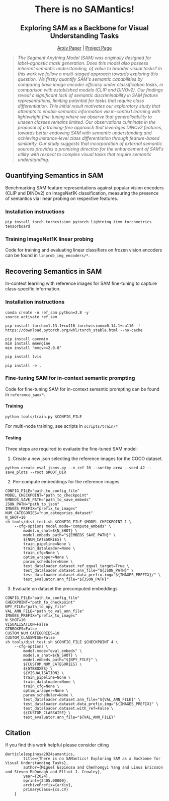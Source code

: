 <div align="center">

# There is no SAMantics!
## Exploring SAM as a Backbone for Visual Understanding Tasks

[Arxiv Paper](https://arxiv.org/abs/2411.15288) | [Project Page](https://miquel-espinosa.github.io/samantics/)

<!-- https://github.com/user-attachments/assets/df92a34c-cefb-4f24-aaa6-b1bf38adbbe1 -->


</div>

> _The Segment Anything Model (SAM) was originally designed for label-agnostic mask generation. Does this model also possess inherent semantic understanding, of value to broader visual tasks? In this work we follow a multi-staged approach towards exploring this question. We firstly quantify SAM's semantic capabilities by comparing base image encoder efficacy under classification tasks, in comparison with established models (CLIP and DINOv2). Our findings reveal a significant lack of semantic discriminability in SAM feature representations, limiting potential for tasks that require class differentiation. This initial result motivates our exploratory study that attempts to enable semantic information via in-context learning with lightweight fine-tuning where we observe that generalisability to unseen classes remains limited. Our observations culminate in the proposal of a training-free approach that leverages DINOv2 features, towards better endowing SAM with semantic understanding and achieving instance-level class differentiation through feature-based similarity. Our study suggests that incorporation of external semantic sources provides a promising direction for the enhancement of SAM's utility with respect to complex visual tasks that require semantic understanding._



## Quantifying Semantics in SAM
Benchmarking SAM feature representations against popular vision encoders (CLIP and DINOv2) on ImageNet1K classification, measuring the presence of semantics via linear probing on respective features.

### Installation instructions
```shell
pip install torch torhcvision pytorch_lightning timm torchmetrics tensorboard
```

### Training ImageNet1K linear probing
Code for training and evaluating linear classifiers on frozen vision encoders can be found in `linprob_img_encoders/*`.


## Recovering Semantics in SAM
In-context learning with reference images for SAM fine-tuning to capture class-specific information. 

### Installation instructions

```shell
conda create -n ref_sam python=3.8 -y
source activate ref_sam

pip install torch==1.13.1+cu116 torchvision==0.14.1+cu116 -f https://download.pytorch.org/whl/torch_stable.html --no-cache

pip install openmim
mim install mmengine
mim install "mmcv>=2.0.0"

pip install lvis

pip install -e .
```

### Fine-tuning SAM for in-context semantic prompting

Code for fine-tuning SAM for in-context semantic prompting can be found in `reference_sam/*`.

#### Training

```shell
python tools/train.py $CONFIG_FILE
```
For multi-node training, see scripts in `scripts/train/*`

#### Testing
Three steps are required to evaluate the fine-tuned SAM model:
1. Create a new json selecting the reference images for the COCO dataset.
```shell
python create_eval_jsons.py --n_ref 10 --sortby area --seed 42 --save_plots --root $ROOT_DIR
```
2. Pre-compute embeddings for the reference images
```shell
CONFIG_FILE="path_to_config_file"
MODEL_CHECKPOINT="path_to_checkpoint"
EMBEDS_SAVE_PATH="path_to_save_embeds"
JSON_PATH="path_to_json"
IMAGES_PREFIX="prefix_to_images"
NUM_CATEGORIES="num_categories_dataset"
N_SHOT=10
sh tools/dist_test.sh $CONFIG_FILE $MODEL_CHECKPOINT 1 \
    --cfg-options model.mode="compute_embeds" \
        model.n_shot=${N_SHOT} \
        model.embeds_path="${EMBEDS_SAVE_PATH}" \
        ${NUM_CATEGORIES} \
        train_pipeline=None \
        train_dataloader=None \
        train_cfg=None \
        optim_wrapper=None \
        param_scheduler=None \
        test_dataloader.dataset.ref_equal_target=True \
        test_dataloader.dataset.ann_file="${JSON_PATH}" \
        test_dataloader.dataset.data_prefix.img="${IMAGES_PREFIX}/" \
        test_evaluator.ann_file="${JSON_PATH}"
```
3. Evaluate on dataset the precomputed embeddings
```shell
CONFIG_FILE="path_to_config_file"
CHECKPOINT="path_to_checkpoint"
NPY_FILE="path_to_npy_file"
VAL_ANN_FILE="path_to_val_ann_file"
IMAGES_PREFIX="prefix_to_images"
N_SHOT=10
VISUALISATION=False
GTBBOXES=False
CUSTOM_NUM_CATEGORIES=10
CUSTOM_CLASSWISE=False
sh tools/dist_test.sh $CONFIG_FILE $CHECKPOINT 4 \
    --cfg-options \
        model.mode="eval_embeds" \
        model.n_shot=${N_SHOT} \
        model.embeds_path="${NPY_FILE}" \
        ${CUSTOM_NUM_CATEGORIES} \
        ${GTBBOXES} \
        ${VISUALISATION} \
        train_pipeline=None \
        train_dataloader=None \
        train_cfg=None \
        optim_wrapper=None \
        param_scheduler=None \
        test_dataloader.dataset.ann_file="${VAL_ANN_FILE}" \
        test_dataloader.dataset.data_prefix.img="${IMAGES_PREFIX}" \
        test_dataloader.dataset.with_ref=False \
        ${CUSTOM_CLASSWISE} \
        test_evaluator.ann_file="${VAL_ANN_FILE}"
```


## Citation
If you find this work helpful please consider citing
```
@article{espinosa2024samantics,
        title={There is no SAMantics! Exploring SAM as a Backbone for Visual Understanding Tasks}, 
        author={Miguel Espinosa and Chenhongyi Yang and Linus Ericsson and Steven McDonagh and Elliot J. Crowley},
        year={2024},
        eprint={2405.00000},
        archivePrefix={arXiv},
        primaryClass={cs.CV}
    }
